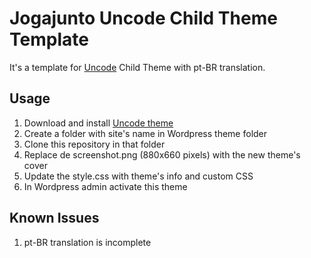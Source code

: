 # Jogajunto Uncode Child Theme Template
It's a template for [Uncode](https://undsgn.com/uncode/) Child Theme with pt-BR translation.

## Usage
1. Download and install [Uncode theme](https://themeforest.net/downloads)
2. Create a folder with site's name in Wordpress theme folder
3. Clone this repository in that folder
4. Replace de screenshot.png (880x660 pixels) with the new theme's cover
5. Update the style.css with theme's info and custom CSS
6. In Wordpress admin activate this theme

## Known Issues
1. pt-BR translation is incomplete
